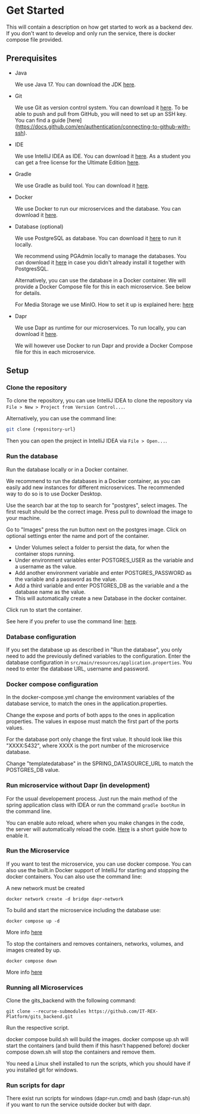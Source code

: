 # Get Started

This will contain a description on how get started to work as a backend dev.
If you don't want to develop and only run the service, there is docker compose file provided.

## Prerequisites

- Java
  
  We use Java 17. You can download the JDK [here](https://www.oracle.com/java/technologies/downloads/#java17).
  
- Git

  We use Git as version control system. You can download it [here](https://git-scm.com/downloads). To be able to push and pull from GitHub, you will need to set up an SSH key. You can find a guide [here]  (https://docs.github.com/en/authentication/connecting-to-github-with-ssh).
  
- IDE

  We use IntelliJ IDEA as IDE. You can download it [here](https://www.jetbrains.com/idea/download/). As a student you can get a free license for the Ultimate Edition [here](https://www.jetbrains.com/community/education/#students).
  
- Gradle

  We use Gradle as build tool. You can download it [here](https://gradle.org/install/).
  
- Docker

  We use Docker to run our microservices and the database. You can download it [here](https://www.docker.com/products/docker-desktop).
  
- Database (optional)

  We use PostgreSQL as database. You can download it [here](https://www.postgresql.org/download/) to run it locally. 

  We recommend using PGAdmin locally to manage the databases. You can download it [here](https://www.pgadmin.org) in case you didn't already install it together with PostgresSQL.

  Alternatively, you can use the database in a Docker container. We will provide a Docker Compose file for this in each microservice. See below for details.

  For Media Storage we use MinIO. How to set it up is explained here: [here](https://min.io/docs/minio/container/index.html)

- Dapr

  We use Dapr as runtime for our microservices.
  To run locally, you can download it [here](https://docs.dapr.io/getting-started/install-dapr-cli/).

  We will however use Docker to run Dapr and provide a Docker Compose file for this in each microservice. 

## Setup

### Clone the repository

To clone the repository,  you can use IntelliJ IDEA to clone the repository via `File > New > Project from Version Control...`.

Alternatively, you can use the command line:

```bash
git clone {repository-url}
```

Then you can open the project in IntelliJ IDEA via `File > Open...`.

### Run the database

Run the database locally or in a Docker container.

We recommend to run the databases in a Docker container, as you can easily add new instances for different microservices. 
The recommended way to do so is to use Docker Desktop. 

Use the search bar at the top to search for "postgres", select images. The first result should be the correct image.
Press pull to download the image to your machine.

Go to "Images" press the run button next on the postgres image.
Click on optional settings enter the name and port of the container. 

* Under Volumes select a folder to persist the data, for when the container stops running.
* Under environment variables enter POSTGRES_USER as the variable and a username as the value.
* Add another environment variable and enter POSTGRES_PASSWORD as the variable and a password as the value.
* Add a third variable and enter POSTGRES_DB as the variable and a the database name as the value. 
* This will automatically create a new Database in the docker container.

Click run to start the container.

See here if you prefer to use the command line: [here](https://www.baeldung.com/ops/postgresql-docker-setup).

### Database configuration

If you set the database up as described in "Run the database", you only need to add the previously defined variables to the configuration.
Enter the database configuration in `src/main/resources/application.properties`. You need to enter the database URL, username and password.

### Docker compose configuration
In the docker-compose.yml change the environment variables of the database service, to match the ones in the application.properties.

Change the expose and ports of both apps to the ones in application properties. The values in expose must match the first part of the ports values.

For the database port only change the first value. It should look like this "XXXX:5432",
where XXXX is the port number of the microservice database.

Change "templatedatabase" in the SPRING_DATASOURCE_URL to match the POSTGRES_DB value.

### Run microservice without Dapr (in development)

For the usual developement process.
Just run the main method of the spring application class with IDEA or run the command `gradle bootRun` in the command line.

You can enable auto reload, where when you make changes in the code, the server will automatically reload the code. [Here](https://dev.to/imanuel/auto-reload-springboot-in-intellij-idea-1l65) is a short guide how to enable it.

### Run the Microservice
If you want to test the microservice, you can use docker compose. You can also use the built.in Docker support of IntelliJ for starting and stopping the docker containers. You can also use the command line:

A new network must be created 
```
docker network create -d bridge dapr-network
```

To build and start the microservice including the database use:
```
docker compose up -d
```

More info [here](https://docs.docker.com/engine/reference/commandline/compose_up/)

To stop the containers and removes containers, networks, volumes, and images created by up.
```
docker compose down
```
More info [here](https://docs.docker.com/engine/reference/commandline/compose_down/)

### Running all Microservices

Clone the gits_backend with the following command:
```
git clone --recurse-submodules https://github.com/IT-REX-Platform/gits_backend.git
```

Run the respective script.

docker compose build.sh will build the images.
docker compose up.sh will start the containers (and build them if this hasn't happened before)
docker compose down.sh will stop the containers and remove them.

You need a Linux shell installed to run the scripts, which you should have if you installed git for windows.

### Run scripts for dapr

There exist run scripts for windows (dapr-run.cmd) and bash (dapr-run.sh) if you want to run the service outside docker but with dapr.
